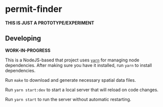 # permit-finder

**THIS IS JUST A PROTOTYPE/EXPERIMENT**

## Developing

**WORK-IN-PROGRESS**

This is a NodeJS-based that project uses [`yarn`](https://yarnpkg.com/) for managing node dependencies.
After making sure you have it installed, run `yarn` to install dependencies.

Run `make` to download and generate necessary spatial data files.

Run `yarn start:dev` to start a local server that will reload on code changes.

Run `yarn start` to run the server without automatic restarting.
